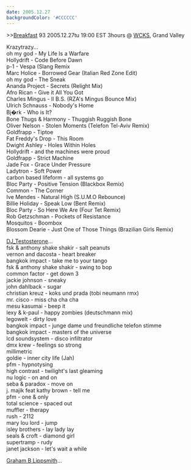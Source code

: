 ```yaml
---
date: 2005.12.27
backgroundColor: '#CCCCCC'
---
```


\>>[Breakfast](http://breakfast.wcks.org/) 93 2005.12.27tu 19:00 EST 3hours @ [WCKS](http://www.wcks.org/), Grand Valley  


Krazytrazy...  
oh my god - My Life Is a Warfare  
Hollydrift - Code Before Dawn  
p-1 - Vespa (Slang Remix  
Marc Holice - Borrowed Gear (Italian Red Zone Edit)  
oh my god - The Sneak  
Ananda Project - Secrets (Relight Mix)  
Afro Rican - Give it All You Got  
Charles Mingus - Il B.S. (RZA's Mingus Bounce Mix)  
Ulrich Schnauss - Nobody's Home  
Bj�rk - Who is It?  
Bone Thugs & Harmony - Thuggish Ruggish Bone  
Oliver Nelson - Stolen Moments (Telefon Tel-Aviv Remix)  
Goldfrapp - Tiptoe  
Fat Freddy's Drop - This Room  
Dwight Ashley - Holes Within Holes  
Hollydrift - and the machines were proud  
Goldfrapp - Strict Machine  
Jade Fox - Grace Under Pressure  
Ladytron - Soft Power  
carbon based lifeform - all systems go  
Bloc Party - Positive Tension (Blackbox Remix)  
Common - The Corner  
Ive Mendes - Natural High (S.U.M.O Rebounce)  
Billie Holiday - Speak Low (Bent Remix)  
Bloc Party - So Here We Are (Four Tet Remix)  
Rob Getzschman - Pockets of Resistance  
Mosquitos - Boombox  
Blossom Dearie - Just One of Those Things (Brazilian Girls Remix)  

[DJ\_Testosterone](http://www.elleinad.ca/)...  
fsk & anthony shake shakir - salt peanuts  
vernon and dacosta - heart breaker  
bangkok impact - take me to your tango  
fsk & anthony shake shakir - swing to bop  
common factor - get down 3  
jackie johnson - sneaky  
john dahlback - sugar  
christian kreuz - koks und prada (tobi neumann rmx)  
mr. cisco - miss cha cha cha  
mesu kasumai - beep it  
lexy & k-paul - happy zombies (deutschmann mix)  
legowelt - dirty love  
bangkok impact - junge dame und freundliche telefon stimme  
bangkok impact - masters of the universe  
lcd soundsystem - disco infiltrator  
dmx krew - feelings so strong  
millimetric  
goldie - inner city life (Jah)  
pfm - hypnotysing  
high contrast - twilight's last gleaming  
nu logic - on and on  
seba & paradox - move on  
j. majik feat kathy brown - tell me  
pfm - one & only  
total science - spaced out  
muffler - therapy  
rush - 2112  
mary lou lord - jump  
isley brothers - lay lady lay  
seals & croft - diamond girl  
supertramp - rudy  
janet jackson - let's wait a while  

[Graham B Lippsmith](http://www.noomenon.com/)...